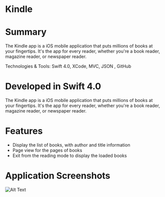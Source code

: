 # Kindle
# Summary
The Kindle app is a iOS mobile application that puts millions of books at your fingertips. It's the app for every reader, whether you're a book reader, magazine reader, or newspaper reader.

Technologies & Tools: Swift 4.0, XCode, MVC, JSON , GitHub

# Developed in Swift 4.0
The Kindle app is a iOS mobile application that puts millions of books at your fingertips. It's the app for every reader, whether you're a book reader, magazine reader, or newspaper reader.

# Features 

<ul>
<li>Display the list of books, with author and title information</li>
<li>Page view for the pages of books</li>
<li>Exit from the reading mode to display the loaded books</li>
</ul>


# Application Screenshots

![Alt Text](url)
